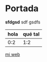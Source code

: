 # Portada

**sfdgsd** sdf gsdfs

| hola | qué tal |
| -- | -- |
| 0:2 | 1:2 |
[mi web](http://energysistem.com)
